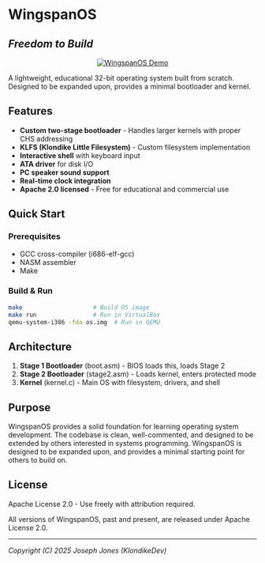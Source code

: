 # WingspanOS
## *Freedom to Build*

<p align="center">
  <a href="https://www.youtube.com/watch?v=J6JRbI8RNUE" target="_blank">
    <img src="https://img.youtube.com/vi/J6JRbI8RNUE/0.jpg" alt="WingspanOS Demo">
  </a>
</p>


A lightweight, educational 32-bit operating system built from scratch. Designed to be expanded upon, provides a minimal bootloader and kernel.

## Features

- **Custom two-stage bootloader** - Handles larger kernels with proper CHS addressing
- **KLFS (Klondike Little Filesystem)** - Custom filesystem implementation
- **Interactive shell** with keyboard input
- **ATA driver** for disk I/O
- **PC speaker sound support**
- **Real-time clock integration**
- **Apache 2.0 licensed** - Free for educational and commercial use

## Quick Start

### Prerequisites
- GCC cross-compiler (i686-elf-gcc)
- NASM assembler
- Make

### Build & Run
```bash
make                    # Build OS image
make run                # Run in VirtualBox
qemu-system-i386 -fda os.img  # Run in QEMU
```

## Architecture

1. **Stage 1 Bootloader** (boot.asm) - BIOS loads this, loads Stage 2
2. **Stage 2 Bootloader** (stage2.asm) - Loads kernel, enters protected mode
3. **Kernel** (kernel.c) - Main OS with filesystem, drivers, and shell

## Purpose

WingspanOS provides a solid foundation for learning operating system development. The codebase is clean, well-commented, and designed to be extended by others interested in systems programming.
WingspanOS is designed to be expanded upon, and provides a minimal starting point for others to build on.

## License

Apache License 2.0 - Use freely with attribution required.

All versions of WingspanOS, past and present, are released under Apache License 2.0.

---

*Copyright (C) 2025 Joseph Jones (KlondikeDev)*
